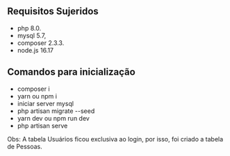 ## Requisitos Sujeridos

- php 8.0.
- mysql 5.7,
- composer 2.3.3.
- node.js 16.17

## Comandos para inicialização

- composer i
- yarn ou npm i
- iniciar server mysql
- php artisan migrate --seed
- yarn dev ou npm run dev
- php artisan serve


Obs: A tabela Usuários ficou exclusiva ao login, por isso, foi criado a tabela de Pessoas.
